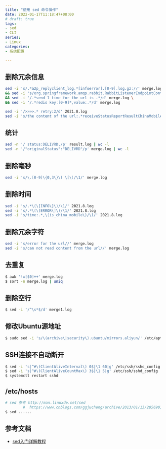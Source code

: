 ```yaml
---
title: "使用 sed 命令操作"
date: 2022-01-17T11:18:47+08:00
# draft: true
tags: 
- sed
- CLI
series:
- Linux
categories:
- 系统配置

---
```


##  删除冗余信息
```bash
sed -i 's/.*a2p_replyclient_log.*[infoerror].[0-9].log.gz://' merge.log \
&& sed -i 's/org.springframework.amqp.rabbit.RabbitListenerEndpointContainer.* - //' merge.log \
&& sed -i '/.*send 1 time for the url is .*/d' merge.log \
&& sed -i '/.*redis key:[0-9]*,value:.*/d' merge.log

sed -i '/>>>>.* retry:2/d' 2021.8.log
sed -i 's/the content of the url:.*receiveStatusReportResultChinaMobile.shtml //' 2021.8.log
```

## 统计
```bash
sed -n '/ status:DELIVRD,/p' result.log | wc -l
sed -n '/"originalStatus":"DELIVRD"/p' merge.log | wc -l
```

## 删除毫秒
```bash
sed -i 's/\.[0-9]\{0,3\}\( \[\)/\1/' merge.log
```

## 删除时间
```bash
sed -i 's/.*\(\[INFO\]\)/\1/' 2021.8.log
sed -i 's/.*\(\[ERROR\]\)/\1/' 2021.8.log
sed -i 's/time:.*,\(is_china_mobile\)/\1/' 2021.8.log
```

## 删除冗余字符 
```bash
sed -i 's/error for the url//' merge.log
sed -i 's/can not read content from the url//' merge.log
```

## 去重复
```bash
$ awk '!x[$0]++' merge.log
$ sort -n merge.log | uniq
```

## 删除空行
```bash
$ sed -i '/^\s*$/d' merge1.log
```

## 修改Ubuntu源地址
```bash
$ sudo sed -i 's/\(archive\|security\).ubuntu/mirrors.aliyun/' /etc/apt/sources.list
```

## SSH连接不自动断开
```bash
$ sed -i 's|^#\(ClientAliveInterval\) 0$|\1 60|g' /etc/ssh/sshd_config
$ sed -i 's|^#\(ClientAliveCountMax\) 3$|\1 5|g' /etc/ssh/sshd_config
$ systemctl restart sshd
```

## /etc/hosts
```bash
# sed 参考 http://man.linuxde.net/sed
        #  https://www.cnblogs.com/ggjucheng/archive/2013/01/13/2856901.html
$ sed ......
```

## 参考文档
- [sed入门详解教程](https://developer.aliyun.com/article/623030)